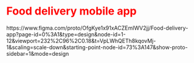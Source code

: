 <h1 style="color:red;"> Food delivery mobile app</h1>
https://www.figma.com/proto/OfgKye1x91xACZEmIWV2jj/Food-delivery-app?page-id=0%3A1&type=design&node-id=1-12&viewport=232%2C96%2C0.18&t=VpLWhQETh8kqovMj-1&scaling=scale-down&starting-point-node-id=73%3A147&show-proto-sidebar=1&mode=design

